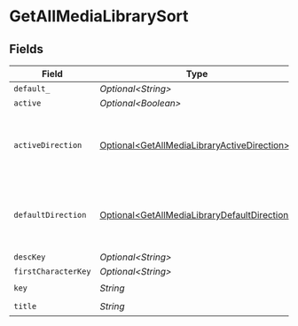 # GetAllMediaLibrarySort


## Fields

| Field                                                                                                          | Type                                                                                                           | Required                                                                                                       | Description                                                                                                    | Example                                                                                                        |
| -------------------------------------------------------------------------------------------------------------- | -------------------------------------------------------------------------------------------------------------- | -------------------------------------------------------------------------------------------------------------- | -------------------------------------------------------------------------------------------------------------- | -------------------------------------------------------------------------------------------------------------- |
| `default_`                                                                                                     | *Optional\<String>*                                                                                            | :heavy_minus_sign:                                                                                             | N/A                                                                                                            | asc                                                                                                            |
| `active`                                                                                                       | *Optional\<Boolean>*                                                                                           | :heavy_minus_sign:                                                                                             | N/A                                                                                                            | false                                                                                                          |
| `activeDirection`                                                                                              | [Optional\<GetAllMediaLibraryActiveDirection>](../../models/operations/GetAllMediaLibraryActiveDirection.md)   | :heavy_minus_sign:                                                                                             | The direction of the sort. Can be either `asc` or `desc`.<br/>                                                 | asc                                                                                                            |
| `defaultDirection`                                                                                             | [Optional\<GetAllMediaLibraryDefaultDirection>](../../models/operations/GetAllMediaLibraryDefaultDirection.md) | :heavy_minus_sign:                                                                                             | The direction of the sort. Can be either `asc` or `desc`.<br/>                                                 | asc                                                                                                            |
| `descKey`                                                                                                      | *Optional\<String>*                                                                                            | :heavy_minus_sign:                                                                                             | N/A                                                                                                            | titleSort:desc                                                                                                 |
| `firstCharacterKey`                                                                                            | *Optional\<String>*                                                                                            | :heavy_minus_sign:                                                                                             | N/A                                                                                                            | /library/sections/2/firstCharacter                                                                             |
| `key`                                                                                                          | *String*                                                                                                       | :heavy_check_mark:                                                                                             | N/A                                                                                                            | titleSort                                                                                                      |
| `title`                                                                                                        | *String*                                                                                                       | :heavy_check_mark:                                                                                             | N/A                                                                                                            | Title                                                                                                          |